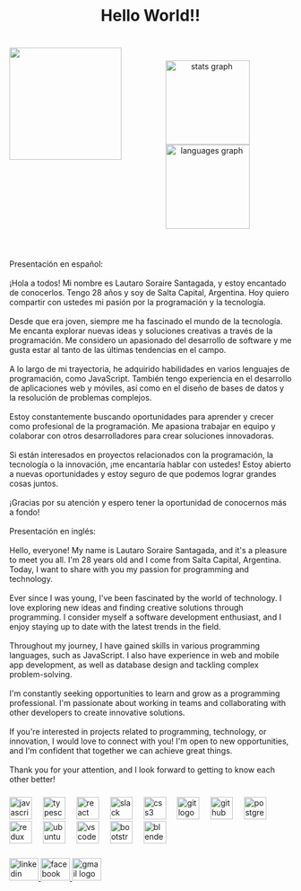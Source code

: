 <h1 align="center">Hello World!!</h1>

###

<br clear="both">

<img align="left" height="200" src="https://media.licdn.com/dms/image/D4D03AQFJ6kfkAaYnXA/profile-displayphoto-shrink_800_800/0/1686078249897?e=1694649600&v=beta&t=5kVelr0KRhum71sMh2HHs7pJHNrOOOQJmRDVqPxw3A4"  />

###

<div align="center">
  <img src="https://github-readme-stats.vercel.app/api?username=Sorsant&hide_title=false&hide_rank=false&show_icons=true&include_all_commits=true&count_private=true&disable_animations=false&theme=dracula&locale=en&hide_border=false&order=1" height="150" alt="stats graph"  />
  <img src="https://github-readme-stats.vercel.app/api/top-langs?username=Sorsant&locale=en&hide_title=false&layout=compact&card_width=320&langs_count=5&theme=dracula&hide_border=false&order=2" height="150" alt="languages graph"  />
</div>

###

<br clear="both">

<p align="left">Presentación en español:<br><br>¡Hola a todos! Mi nombre es Lautaro Soraire Santagada, y estoy encantado de conocerlos. Tengo 28 años y soy de Salta Capital, Argentina. Hoy quiero compartir con ustedes mi pasión por la programación y la tecnología.<br><br>Desde que era joven, siempre me ha fascinado el mundo de la tecnología. Me encanta explorar nuevas ideas y soluciones creativas a través de la programación. Me considero un apasionado del desarrollo de software y me gusta estar al tanto de las últimas tendencias en el campo.<br><br>A lo largo de mi trayectoria, he adquirido habilidades en varios lenguajes de programación, como JavaScript. También tengo experiencia en el desarrollo de aplicaciones web y móviles, así como en el diseño de bases de datos y la resolución de problemas complejos.<br><br>Estoy constantemente buscando oportunidades para aprender y crecer como profesional de la programación. Me apasiona trabajar en equipo y colaborar con otros desarrolladores para crear soluciones innovadoras.<br><br>Si están interesados en proyectos relacionados con la programación, la tecnología o la innovación, ¡me encantaría hablar con ustedes! Estoy abierto a nuevas oportunidades y estoy seguro de que podemos lograr grandes cosas juntos.<br><br>¡Gracias por su atención y espero tener la oportunidad de conocernos más a fondo!<br><br>Presentación en inglés:<br><br>Hello, everyone! My name is Lautaro Soraire Santagada, and it's a pleasure to meet you all. I'm 28 years old and I come from Salta Capital, Argentina. Today, I want to share with you my passion for programming and technology.<br><br>Ever since I was young, I've been fascinated by the world of technology. I love exploring new ideas and finding creative solutions through programming. I consider myself a software development enthusiast, and I enjoy staying up to date with the latest trends in the field.<br><br>Throughout my journey, I have gained skills in various programming languages, such as JavaScript. I also have experience in web and mobile app development, as well as database design and tackling complex problem-solving.<br><br>I'm constantly seeking opportunities to learn and grow as a programming professional. I'm passionate about working in teams and collaborating with other developers to create innovative solutions.<br><br>If you're interested in projects related to programming, technology, or innovation, I would love to connect with you! I'm open to new opportunities, and I'm confident that together we can achieve great things.<br><br>Thank you for your attention, and I look forward to getting to know each other better!</p>

###

<div align="left">
  <img src="https://cdn.jsdelivr.net/gh/devicons/devicon/icons/javascript/javascript-original.svg" height="40" alt="javascript logo"  />
  <img width="12" />
  <img src="https://cdn.jsdelivr.net/gh/devicons/devicon/icons/typescript/typescript-original.svg" height="40" alt="typescript logo"  />
  <img width="12" />
  <img src="https://cdn.jsdelivr.net/gh/devicons/devicon/icons/react/react-original.svg" height="40" alt="react logo"  />
  <img width="12" />
  <img src="https://cdn.jsdelivr.net/gh/devicons/devicon/icons/slack/slack-original.svg" height="40" alt="slack logo"  />
  <img width="12" />
  <img src="https://cdn.jsdelivr.net/gh/devicons/devicon/icons/css3/css3-original.svg" height="40" alt="css3 logo"  />
  <img width="12" />
  <img src="https://cdn.jsdelivr.net/gh/devicons/devicon/icons/git/git-original.svg" height="40" alt="git logo"  />
  <img width="12" />
  <img src="https://cdn.jsdelivr.net/gh/devicons/devicon/icons/github/github-original.svg" height="40" alt="github logo"  />
  <img width="12" />
  <img src="https://cdn.jsdelivr.net/gh/devicons/devicon/icons/postgresql/postgresql-original.svg" height="40" alt="postgresql logo"  />
  <img width="12" />
  <img src="https://cdn.jsdelivr.net/gh/devicons/devicon/icons/redux/redux-original.svg" height="40" alt="redux logo"  />
  <img width="12" />
  <img src="https://cdn.jsdelivr.net/gh/devicons/devicon/icons/ubuntu/ubuntu-plain.svg" height="40" alt="ubuntu logo"  />
  <img width="12" />
  <img src="https://cdn.jsdelivr.net/gh/devicons/devicon/icons/vscode/vscode-original.svg" height="40" alt="vscode logo"  />
  <img width="12" />
  <img src="https://cdn.jsdelivr.net/gh/devicons/devicon/icons/bootstrap/bootstrap-original.svg" height="40" alt="bootstrap logo"  />
  <img width="12" />
  <img src="https://cdn.jsdelivr.net/gh/devicons/devicon/icons/blender/blender-original.svg" height="40" alt="blender logo"  />
</div>

###

<div align="left">
  <a href="https://www.linkedin.com/in/lautaro-soraire-santagada-3b1227169/" target="_blank">
    <img src="https://raw.githubusercontent.com/maurodesouza/profile-readme-generator/master/src/assets/icons/social/linkedin/default.svg" width="52" height="40" alt="linkedin logo"  />
  </a>
  <a href="https://www.facebook.com/lautaro.sorairesantagada/" target="_blank">
    <img src="https://raw.githubusercontent.com/maurodesouza/profile-readme-generator/master/src/assets/icons/social/facebook/default.svg" width="52" height="40" alt="facebook logo"  />
  </a>
  <a href="lautaa26@gmail.com" target="_blank">
    <img src="https://raw.githubusercontent.com/maurodesouza/profile-readme-generator/master/src/assets/icons/social/gmail/default.svg" width="52" height="40" alt="gmail logo"  />
  </a>
</div>

###

<br clear="both">



###
